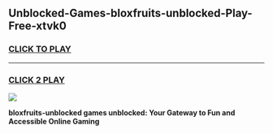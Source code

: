 
## Unblocked-Games-bloxfruits-unblocked-Play-Free-xtvk0
<h3>
<a href="https://premium76.site?title=bloxfruits-unblocked&ref=18A1">CLICK TO PLAY</a></h3>
<hr>

<h3>
<a href="https://premium76.site?title=bloxfruits-unblocked&ref=18A1">CLICK 2 PLAY</a>
  
</h3>

<a href="https://premium76.site?title=bloxfruits-unblocked&ref=18A1"><img src="https://clearcache.store/games.png"></a>


**bloxfruits-unblocked games unblocked: Your Gateway to Fun and Accessible Online Gaming**
